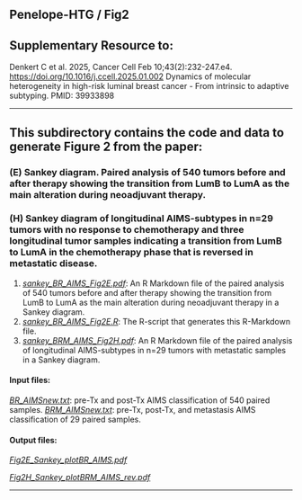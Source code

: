 ## Penelope-HTG / Fig2

## Supplementary Resource to:  

Denkert C et al. 2025, Cancer Cell Feb 10;43(2):232-247.e4.
https://doi.org/10.1016/j.ccell.2025.01.002
Dynamics of molecular heterogeneity in high-risk luminal breast cancer - From intrinsic to adaptive subtyping.
PMID: 39933898
************************************************************

## This subdirectory contains the code and data to generate Figure 2 from the paper:

### (E) Sankey diagram. Paired analysis of 540 tumors before and after therapy showing the transition from LumB to LumA as the main alteration during neoadjuvant therapy. 
### (H) Sankey diagram of longitudinal AIMS-subtypes in n=29 tumors with no response to chemotherapy and three longitudinal tumor samples indicating a transition from LumB to LumA in the chemotherapy phase that is reversed in metastatic disease. 

1. [*sankey_BR_AIMS_Fig2E.pdf*](https://github.com/tkarn/Penelope-HTG/blob/main/Fig2/sankey_BR_AIMS_Fig2E.pdf):  An R Markdown file of the paired analysis of 540 tumors before and after therapy showing the transition from LumB to LumA as the main alteration during neoadjuvant therapy in a Sankey diagram.
2. [*sankey_BR_AIMS_Fig2E.R*](https://github.com/tkarn/Penelope-HTG/blob/main/Fig2/sankey_BR_AIMS_Fig2E.R):  The R-script that generates this R-Markdown file.
3. [*sankey_BRM_AIMS_Fig2H.pdf*](https://github.com/tkarn/Penelope-HTG/blob/main/Fig2/sankey_BRM_AIMS_Fig2H.pdf):  An R Markdown file of the paired analysis of longitudinal AIMS-subtypes in n=29 tumors with metastatic samples in a Sankey diagram.

#### Input files:
[*BR_AIMSnew.txt*](https://github.com/tkarn/Penelope-HTG/blob/main/Fig2/BR_AIMSnew.txt): pre-Tx and post-Tx AIMS classification of 540 paired samples.
[*BRM_AIMSnew.txt*](https://github.com/tkarn/Penelope-HTG/blob/main/Fig2/BRM_AIMSnew.txt): pre-Tx, post-Tx, and metastasis AIMS classification of 29 paired samples.

#### Output files:
[*Fig2E_Sankey_plotBR_AIMS.pdf*](https://github.com/tkarn/Penelope-HTG/blob/main/Fig2/Fig2E_Sankey_plotBR_AIMS.pdf)

[*Fig2H_Sankey_plotBRM_AIMS_rev.pdf*](https://github.com/tkarn/Penelope-HTG/blob/main/Fig2/Fig2H_Sankey_plotBRM_AIMS_rev.pdf)

************************************************************
